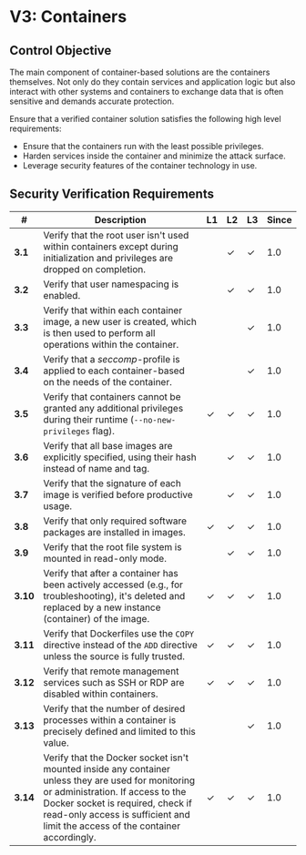 # V3: Containers

## Control Objective

The main component of container-based solutions are the containers themselves. Not only do they contain services and application logic but also interact with other systems and containers to exchange data that is often sensitive and demands accurate protection.

Ensure that a verified container solution satisfies the following high level requirements:

* Ensure that the containers run with the least possible privileges.
* Harden services inside the container and minimize the attack surface.
* Leverage security features of the container technology in use.

## Security Verification Requirements

| # | Description | L1 | L2 | L3 | Since |
| --- | --- | --- | --- | -- | -- |
| **3.1** | Verify that the root user isn't used within containers except during initialization and privileges are dropped on completion. |  | ✓ | ✓ | 1.0 |
| **3.2** | Verify that user namespacing is enabled. |  | ✓ | ✓ | 1.0 |
| **3.3** | Verify that within each container image, a new user is created, which is then used to perform all operations within the container. |  |  | ✓ | 1.0 |
| **3.4** | Verify that a _seccomp_-profile is applied to each container-based on the needs of the container. |  |  | ✓ | 1.0 |
| **3.5** | Verify that containers cannot be granted any additional privileges during their runtime (`--no-new-privileges` flag). | ✓ | ✓ | ✓ | 1.0 |
| **3.6** | Verify that all base images are explicitly specified, using their hash instead of name and tag. |  | ✓ | ✓ | 1.0 |
| **3.7** | Verify that the signature of each image is verified before productive usage. | | ✓ | ✓ | 1.0 |
| **3.8** | Verify that only required software packages are installed in images. | ✓ | ✓ | ✓ | 1.0 |
| **3.9** | Verify that the root file system is mounted in read-only mode. | | ✓ | ✓ | 1.0 |
| **3.10** | Verify that after a container has been actively accessed (e.g., for troubleshooting), it's deleted and replaced by a new instance (container) of the image. | ✓ | ✓ | ✓ | 1.0 |
| **3.11** | Verify that Dockerfiles use the `COPY` directive instead of the `ADD` directive unless the source is fully trusted. | ✓ | ✓ | ✓ | 1.0 |
| **3.12** | Verify that remote management services such as SSH or RDP are disabled within containers. | ✓ | ✓ | ✓ | 1.0 |
| **3.13** | Verify that the number of desired processes within a container is precisely defined and limited to this value. | | | ✓ | 1.0 |
| **3.14** | Verify that the Docker socket isn't mounted inside any container unless they are used for monitoring or administration. If access to the Docker socket is required, check if read-only access is sufficient and limit the access of the container accordingly. | ✓ | ✓ | ✓ | 1.0 |
